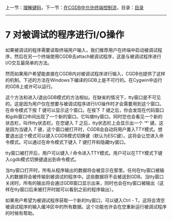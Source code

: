 上一节：[理解键码](<6.3.md>)，下一节：[在CGDB中允许终端控制流](<8.0.md>)，目录：[目录](<contents.md>)

----------

7 对被调试的程序进行I/O操作
===========

如果被调试的程序需要读取终端用户输入，我们推荐用户在终端中启动被调试程序，然后在另一个终端使用CGDB去attach被调试程序，这是与被调试程序进行I/O交互最简单的方法。

然而如果用户希望能直接在CGDB内对被调试程序进行输入，CGDB也提供了这样的机制。下述的方法在Windows下编译的GDB上是不可行的。在Cygwin中运行的GDB上或许可以运行。

这个方法和进入/退出GDB模式的方法相似。在缺省的情况下，tty窗口是不可见的。这是因为用户仅在想要与被调试程序进行I/O操作时才会需要用到这个窗口。在命令模式下按 *T* 键可以显示这个窗口。在按下 *T* 键之后，你会发现在代码窗口和gdb窗口中间出现了一个新的窗口。它叫做tty窗口。同时您也会看见一个新的状态栏，叫作tty状态栏。在您键入 *T* 之后，tty状态栏上会显示出一个 ‘*’ 键。这是因为当键入 *T* 键，这个窗口被打开时，CGDB会自动将用户置入TTY模式。想要退出这个模式可以键入CGDB模式切换键（默认为ESC键）。这将会让您进入命令模式。可以通过在命令模式下键入 *T* 键打开和隐藏tty窗口。

tty窗口被打开后，用户可以键入 *I* 命令进入TTY模式。用户可以在TTY模式下键入cgdb模式切换键退出到命令模式。

当tty窗口打开时，所有从程序输出的数据将会被显示在那里。任何在tty窗口被输入的数据将会被传输到被调试的程序中。这些数据将不会被送到GDB。当tty窗口关闭时，所有的输出将会通过GDB窗口显示出来，同时也会在tty窗口被输出（这样在tty窗口后来被打开时就可以看到之前的程序输出）。

如果用户希望为被调试程序获取一个新的tty窗口，可以键入Ctrl - T。这将会清空被调试程序的输入缓冲区中的所有数据。这个功能也许会在您重新运行被调试程序的时候有帮助。
